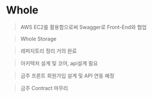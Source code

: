 # Whole

> AWS EC2를 활용함으로써 Swagger로 Front-End와 협업

> Whole Storage

> 레퍼지토리 정리 거의 완료

> 아키텍처 설계 및 코어, api설계 필요

> 금주 프론트 회원가입 설계 및 API 연동 예정

> 금주 Contract 마무리
